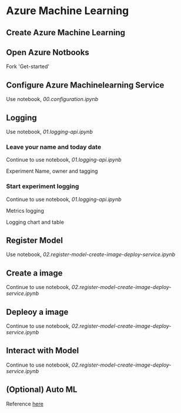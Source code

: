 # Azure Machine Learning 

## Create Azure Machine Learning

## Open Azure Notbooks

Fork 'Get-started'

## Configure Azure Machinelearning Service

Use notebook, _00.configuration.ipynb_

## Logging

Use notebook, _01.logging-api.ipynb_

### Leave your name and today date

Continue to use notebook, _01.logging-api.ipynb_

Experiment Name, owner and tagging

### Start experiment logging

Continue to use notebook, _01.logging-api.ipynb_

Metrics logging

Logging chart and table

## Register Model

Use notebook, _02.register-model-create-image-deploy-service.ipynb_

## Create a image

Continue to use notebook, _02.register-model-create-image-deploy-service.ipynb_

## Depleoy a image

Continue to use notebook, _02.register-model-create-image-deploy-service.ipynb_

## Interact with Model

Continue to use notebook, _02.register-model-create-image-deploy-service.ipynb_

## (Optional) Auto ML

Reference [here](https://github.com/Azure/MachineLearningNotebooks/tree/master/how-to-use-azureml/automated-machine-learning)
